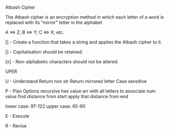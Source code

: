Atbash Cipher

The Atbash cipher is an encryption method in which each letter of a word is replaced with its "mirror" letter in the alphabet

A <=> Z; B <=> Y; C <=> X; etc.

[] - Create a function that takes a string and applies the Atbash cipher to it.

[] - Capitalisation should be retained.

[x] - Non-alphabetic characters should not be altered.

UPER

U - Understand
Return non str
Return mirrored letter
Case sensitive

P - Plan
Options
recursive
hex value
arr with all letters to associate num value
find distance from start
apply that distance from end

lower case: 97-122
upper case: 65-90

E - Execute

R - Revise
